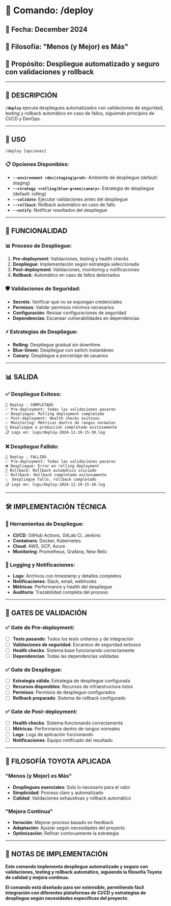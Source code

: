 # 🚀 Comando: /deploy

## 📅 **Fecha**: December 2024
## 🚗 **Filosofía**: "Menos (y Mejor) es Más"
## 🎯 **Propósito**: Despliegue automatizado y seguro con validaciones y rollback

---

## 🎯 **DESCRIPCIÓN**

**`/deploy`** ejecuta despliegues automatizados con validaciones de seguridad, testing y rollback automático en caso de fallos, siguiendo principios de CI/CD y DevOps.

---

## 🚀 **USO**

```
/deploy [opciones]
```

### **📋 Opciones Disponibles:**

- **`--environment <dev|staging|prod>`**: Ambiente de despliegue (default: staging)
- **`--strategy <rolling|blue-green|canary>`**: Estrategia de despliegue (default: rolling)
- **`--validate`**: Ejecutar validaciones antes del despliegue
- **`--rollback`**: Rollback automático en caso de fallo
- **`--notify`**: Notificar resultados del despliegue

---

## 🔄 **FUNCIONALIDAD**

### **📊 Proceso de Despliegue:**
1. **Pre-deployment**: Validaciones, testing y health checks
2. **Despliegue**: Implementación según estrategia seleccionada
3. **Post-deployment**: Validaciones, monitoring y notificaciones
4. **Rollback**: Automático en caso de fallos detectados

### **🛡️ Validaciones de Seguridad:**
- **Secrets**: Verificar que no se expongan credenciales
- **Permisos**: Validar permisos mínimos necesarios
- **Configuración**: Revisar configuraciones de seguridad
- **Dependencias**: Escanear vulnerabilidades en dependencias

### **⚡ Estrategias de Despliegue:**
- **Rolling**: Despliegue gradual sin downtime
- **Blue-Green**: Despliegue con switch instantáneo
- **Canary**: Despliegue a porcentaje de usuarios

---

## 📊 **SALIDA**

### **✅ Despliegue Exitoso:**
```
🚀 Deploy - COMPLETADO
✅ Pre-deployment: Todas las validaciones pasaron
✅ Despliegue: Rolling deployment completado
✅ Post-deployment: Health checks exitosos
✅ Monitoring: Métricas dentro de rangos normales
🎉 Despliegue a producción completado exitosamente
📋 Logs en: logs/deploy-2024-12-19-15-30.log
```

### **❌ Despliegue Fallido:**
```
🚀 Deploy - FALLIDO
✅ Pre-deployment: Todas las validaciones pasaron
❌ Despliegue: Error en rolling deployment
🔄 Rollback: Rollback automático iniciado
✅ Rollback: Rollback completado exitosamente
⚠️  Despliegue falló, rollback completado
📋 Logs en: logs/deploy-2024-12-19-15-30.log
```

---

## 🛠️ **IMPLEMENTACIÓN TÉCNICA**

### **🔧 Herramientas de Despliegue:**
- **CI/CD**: GitHub Actions, GitLab CI, Jenkins
- **Containers**: Docker, Kubernetes
- **Cloud**: AWS, GCP, Azure
- **Monitoring**: Prometheus, Grafana, New Relic

### **📝 Logging y Notificaciones:**
- **Logs**: Archivos con timestamp y detalles completos
- **Notificaciones**: Slack, email, webhooks
- **Métricas**: Performance y health del despliegue
- **Auditoría**: Trazabilidad completa del proceso

---

## 🚨 **GATES DE VALIDACIÓN**

### **✅ Gate de Pre-deployment:**
- [ ] **Tests pasando**: Todos los tests unitarios y de integración
- [ ] **Validaciones de seguridad**: Escaneos de seguridad exitosos
- [ ] **Health checks**: Sistema base funcionando correctamente
- [ ] **Dependencias**: Todas las dependencias validadas

### **✅ Gate de Despliegue:**
- [ ] **Estrategia válida**: Estrategia de despliegue configurada
- [ ] **Recursos disponibles**: Recursos de infraestructura listos
- [ ] **Permisos**: Permisos de despliegue configurados
- [ ] **Rollback preparado**: Sistema de rollback configurado

### **✅ Gate de Post-deployment:**
- [ ] **Health checks**: Sistema funcionando correctamente
- [ ] **Métricas**: Performance dentro de rangos normales
- [ ] **Logs**: Logs de aplicación funcionando
- [ ] **Notificaciones**: Equipo notificado del resultado

---

## 🚀 **FILOSOFÍA TOYOTA APLICADA**

### **"Menos (y Mejor) es Más"**
- **Despliegues esenciales**: Solo lo necesario para el valor
- **Simplicidad**: Proceso claro y automatizado
- **Calidad**: Validaciones exhaustivas y rollback automático

### **"Mejora Continua"**
- **Iteración**: Mejorar proceso basado en feedback
- **Adaptación**: Ajustar según necesidades del proyecto
- **Optimización**: Refinar continuamente la estrategia

---

## 📝 **NOTAS DE IMPLEMENTACIÓN**

**Este comando implementa despliegue automatizado y seguro con validaciones, testing y rollback automático, siguiendo la filosofía Toyota de calidad y mejora continua.**

**El comando está diseñado para ser extensible, permitiendo fácil integración con diferentes plataformas de CI/CD y estrategias de despliegue según necesidades específicas del proyecto.**
